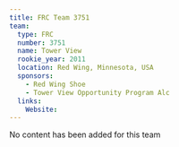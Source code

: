 ```yaml
---
title: FRC Team 3751
team:
  type: FRC
  number: 3751
  name: Tower View
  rookie_year: 2011
  location: Red Wing, Minnesota, USA
  sponsors:
    - Red Wing Shoe
    - Tower View Opportunity Program Alc
  links:
    Website: 
---
```

No content has been added for this team